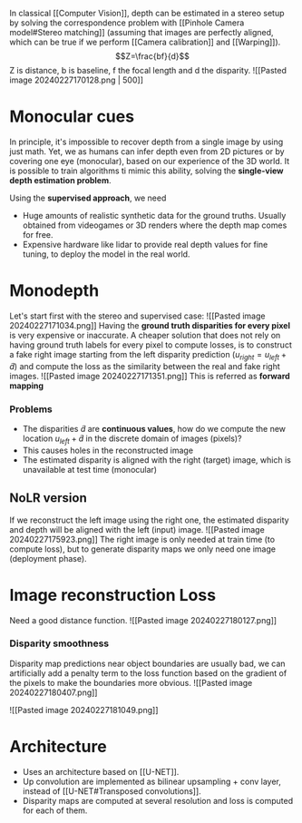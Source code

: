 In classical [[Computer Vision]], depth can be estimated in a stereo setup by solving the correspondence problem with [[Pinhole Camera model#Stereo matching]] (assuming that images are perfectly aligned, which can be true if we perform [[Camera calibration]] and [[Warping]]).
$$Z=\frac{bf}{d}$$
Z is distance, b is baseline, f the focal length and d the disparity.
![[Pasted image 20240227170128.png | 500]]
# Monocular cues
In principle, it's impossible to recover depth from a single image by using just math.
Yet, we as humans can infer depth even from 2D pictures or by covering one eye (monocular), based on our experience of the 3D world. 
It is possible to train algorithms ti mimic this ability, solving the **single-view depth estimation problem**.

Using the **supervised approach**, we need
- Huge amounts of realistic synthetic data for the ground truths. Usually obtained from videogames or 3D renders where the depth map comes for free.
- Expensive hardware like lidar to provide real depth values for fine tuning, to deploy the model in the real world.

# Monodepth
Let's start first with the stereo and supervised case:
![[Pasted image 20240227171034.png]]
Having the **ground truth disparities for every pixel** is very expensive or inaccurate.
A cheaper solution that does not rely on having ground truth labels for every pixel to compute losses, is to construct a fake right image starting from the left disparity prediction ($u_{right}=u_{left} + \tilde d$)  and compute the loss as the similarity between the real and fake right images.
![[Pasted image 20240227171351.png]]
This is referred as **forward mapping**
### Problems
- The disparities $\tilde d$ are **continuous values**, how do we compute the new location $u_{left}+\tilde d$  in the discrete domain of images (pixels)?
- This causes holes in the reconstructed image
- The estimated disparity is aligned with the right (target) image, which is unavailable at test time (monocular)

## NoLR version
If we reconstruct the left image using the right one, the estimated disparity and depth  will be aligned with the left (input) image.
![[Pasted image 20240227175923.png]]
The right image is only needed at train time (to compute loss), but to generate disparity maps we only need one image (deployment phase).
# Image reconstruction Loss
Need a good distance function. 
![[Pasted image 20240227180127.png]]
### Disparity smoothness
Disparity map predictions near object boundaries are usually bad, we can artificially add a penalty term to the loss function based on the gradient of the pixels to make the boundaries more obvious.
![[Pasted image 20240227180407.png]]

![[Pasted image 20240227181049.png]]
# Architecture
- Uses an architecture based on [[U-NET]]. 
- Up convolution are implemented as bilinear upsampling + conv layer, instead of [[U-NET#Transposed convolutions]].
- Disparity maps are computed at several resolution and loss is computed for each of them.
